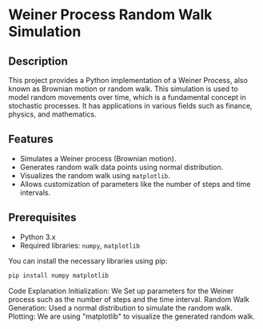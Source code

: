 # Weiner Process Random Walk Simulation

## Description

This project provides a Python implementation of a Weiner Process, also known as Brownian motion or random walk. 
This simulation is used to model random movements over time, which is a fundamental concept in stochastic processes. 
It has applications in various fields such as finance, physics, and mathematics.

## Features

- Simulates a Weiner process (Brownian motion).
- Generates random walk data points using normal distribution.
- Visualizes the random walk using `matplotlib`.
- Allows customization of parameters like the number of steps and time intervals.

## Prerequisites

- Python 3.x
- Required libraries: `numpy`, `matplotlib`

You can install the necessary libraries using pip:
```bash
pip install numpy matplotlib
```
Code Explanation
Initialization: We Set up parameters for the Weiner process such as the number of steps and the time interval.
Random Walk Generation: Used a normal distribution to simulate the random walk.
Plotting: We are using "matplotlib" to visualize the generated random walk.
